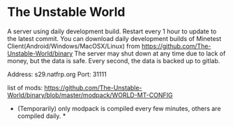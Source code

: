 # The Unstable World

A server using daily development build. Restart every 1 hour to update to the latest commit. You can download daily development builds of Minetest Client(Android/Windows/MacOSX/Linux) from https://github.com/The-Unstable-World/binary The server may shut down at any time due to lack of money, but the data is safe. Every second, the data is backed up to gitlab.

Address: s29.natfrp.org Port: 31111

list of mods: https://github.com/The-Unstable-World/binary/blob/master/modpack/WORLD-MT-CONFIG

* (Temporarily) only modpack is compiled every few minutes, others are compiled daily. *
